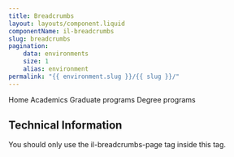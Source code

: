 ```yaml
---
title: Breadcrumbs
layout: layouts/component.liquid
componentName: il-breadcrumbs
slug: breadcrumbs
pagination:
    data: environments
    size: 1
    alias: environment
permalink: "{{ environment.slug }}/{{ slug }}/"
---
```

<div id="template-information">
  <il-breadcrumbs-page home href="/" />Home</il-breadcrumbs-page>
  <il-breadcrumbs-page href="/academics">Academics</il-breadcrumbs-page>
  <il-breadcrumbs-page href="/academics/graduate">Graduate programs</il-breadcrumbs-page>
  <il-breadcrumbs-page current>Degree programs</il-breadcrumbs-page>
</div>

## Technical Information

You should only use the il-breadcrumbs-page tag inside this tag. 